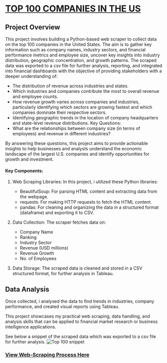 # [TOP 100 COMPANIES IN THE US](#top-100-companies-in-the-us)

## Project Overview

This project involves building a Python-based web scraper to collect data on the top 100 companies in the United States. The aim is to gather key information such as company names, industry sectors, and financial performance metrics and employee size, uncover key insights into industry distribution, geographic concentration, and growth patterns. The scraped data was exported to a csv file for further analysis, reporting, and integrated into financial dashboards with the objective of providing stakeholders with a deeper understanding of:

- The distribution of revenue across industries and states.
- Which industries and companies contribute the most to overall revenue and employee counts.
- How revenue growth varies across companies and industries, particularly identifying which sectors are growing fastest and which companies dominate their respective sectors.
- Identifying geographic trends in the location of company headquarters and state-level revenue distributions.
Key Questions:
- What are the relationships between company size (in terms of employees) and revenue in different industries?

By answering these questions, this project aims to provide actionable insights to help businesses and analysts understand the economic landscape of the largest U.S. companies and identify opportunities for growth and investment.

#### Key Components:
1. Web Scraping Libraries: In this project, i utilized these Python libraries:
   - BeautifulSoup: For parsing HTML content and extracting data from the webpage.
   - requests: For making HTTP requests to fetch the HTML content.
   - pandas: For cleaning and organizing the data in a structured format (dataframe) and exporting it to CSV.
  
3. Data Collection: The scraper fetches data on:
   - Company Name
   - Ranking
   - Industry Sector
   - Revenue (USD millions)
   - Revenue Growth
   - No. of Employees
   
4. Data Storage: The scraped data is cleaned and stored in a CSV structured format, for further analysis in Tableau.

## Data Analysis

Once collected, i analysed the data to find trends in industries, company performance, and created visual reports using Tableau.

This project showcases my practical web scraping, data handling, and analysis skills that can be applied to financial market research or business intelligence applications.
 
See below a snippet of the scraped data which was exported to a csv file for further analysis.
![Top 100 snippet](https://github.com/user-attachments/assets/165b6ed7-e540-4e8b-9641-7b7e08fc9e0c)

### [View Web-Scraping Process Here](https://www.kaggle.com/code/adebayoadebanjo/my-webscraping-project)



